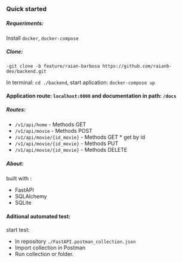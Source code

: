 ### Quick started

##### Requeriments:
Install ```docker```, ```docker-compose```

##### Clone:

``` -git clone -b feature/raian-barbosa https://github.com/raianb-dev/backend.git ```

In terminal: ```cd ./backend```, start aplication: ```docker-compose up```

#### Application route: ```localhost:8000``` and documentation in path: `/docs`

##### Routes:

 - `/v1/api/home` -  Methods GET
 - `/v1/api/movie` - Methods POST 
 - `/v1/api/movie/{id_movie}` - Methods GET * get by id
 - `/v1/api/movie/{id_movie}` -  Methods PUT
 - `/v1/api/movie/{id_movie}` -  Methods DELETE

##### About:

built with :

- FastAPI
- SQLAlchemy 
- SQLite 

#### Aditional automated test: 

start test:

- In repository ```./FastAPI.postman_collection.json```
- Import collection in Postman
- Run collection or folder. 
